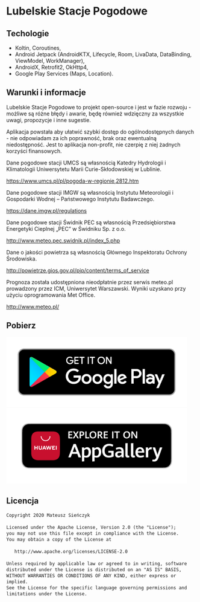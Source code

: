 # Lubelskie Stacje Pogodowe

## Techologie

- Koltin, Coroutines,
- Android Jetpack (AndroidKTX, Lifecycle, Room, LivaData, DataBinding, ViewModel, WorkManager),
- AndroidX, Retrofit2, OkHttp4,
- Google Play Services (Maps, Location).

## Warunki i informacje

Lubelskie Stacje Pogodowe to projekt open-source i jest w fazie rozwoju - możliwe są różne błędy i awarie, będę również wdzięczny za wszystkie uwagi, propozycje i inne sugestie.

Aplikacja powstała aby ułatwić szybki dostęp do ogólnodostępnych danych - nie odpowiadam za ich poprawność, brak oraz ewentualną niedostępność. Jest to aplikacja non-profit, nie czerpię z niej żadnych korzyści finansowych.

Dane pogodowe stacji UMCS są własnością Katedry Hydrologii i Klimatologii Uniwersytetu Marii Curie-Skłodowskiej w Lublinie.

https://www.umcs.pl/pl/pogoda-w-regionie,2812.htm

Dane pogodowe stacji IMGW są własnością Instytutu Meteorologii i Gospodarki Wodnej – Państwowego Instytutu Badawczego.

https://dane.imgw.pl/regulations

Dane pogodowe stacji Świdnik PEC są własnością Przedsiębiorstwa Energetyki Cieplnej „PEC” w Świdniku Sp. z o.o.

http://www.meteo.pec.swidnik.pl/index_5.php

Dane o jakości powietrza są własnością Głównego Inspektoratu Ochrony Środowiska.

http://powietrze.gios.gov.pl/pjp/content/terms_of_service

Prognoza została udostępniona nieodpłatnie przez serwis meteo.pl prowadzony przez ICM, Uniwersytet Warszawski. Wyniki uzyskano przy użyciu oprogramowania Met Office.

http://www.meteo.pl/

## Pobierz

<a href="https://play.google.com/store/apps/details?id=pl.sienczykm.templbn"><img src="/assets/google-play-badge.png" alt="Google Play" width="480"></a>
<a href="https://appgallery.cloud.huawei.com/marketshare/app/C102222543"><img src="/assets/AppGallery_Badge_Black.png" alt="AppGallery" width="480"></a>

Licencja
--------

    Copyright 2020 Mateusz Sieńczyk

    Licensed under the Apache License, Version 2.0 (the "License");
    you may not use this file except in compliance with the License.
    You may obtain a copy of the License at

       http://www.apache.org/licenses/LICENSE-2.0

    Unless required by applicable law or agreed to in writing, software
    distributed under the License is distributed on an "AS IS" BASIS,
    WITHOUT WARRANTIES OR CONDITIONS OF ANY KIND, either express or implied.
    See the License for the specific language governing permissions and
    limitations under the License.
